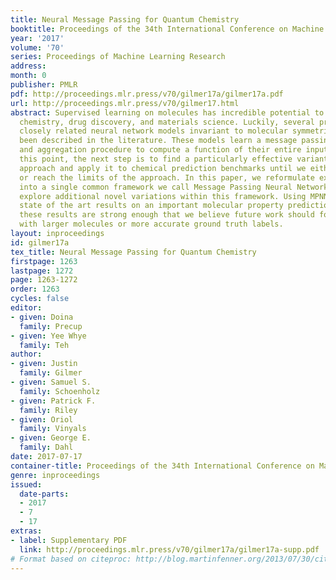 ```yaml
---
title: Neural Message Passing for Quantum Chemistry
booktitle: Proceedings of the 34th International Conference on Machine Learning
year: '2017'
volume: '70'
series: Proceedings of Machine Learning Research
address: 
month: 0
publisher: PMLR
pdf: http://proceedings.mlr.press/v70/gilmer17a/gilmer17a.pdf
url: http://proceedings.mlr.press/v70/gilmer17.html
abstract: Supervised learning on molecules has incredible potential to be useful in
  chemistry, drug discovery, and materials science. Luckily, several promising and
  closely related neural network models invariant to molecular symmetries have already
  been described in the literature. These models learn a message passing algorithm
  and aggregation procedure to compute a function of their entire input graph. At
  this point, the next step is to find a particularly effective variant of this general
  approach and apply it to chemical prediction benchmarks until we either solve them
  or reach the limits of the approach. In this paper, we reformulate existing models
  into a single common framework we call Message Passing Neural Networks (MPNNs) and
  explore additional novel variations within this framework. Using MPNNs we demonstrate
  state of the art results on an important molecular property prediction benchmark;
  these results are strong enough that we believe future work should focus on datasets
  with larger molecules or more accurate ground truth labels.
layout: inproceedings
id: gilmer17a
tex_title: Neural Message Passing for Quantum Chemistry
firstpage: 1263
lastpage: 1272
page: 1263-1272
order: 1263
cycles: false
editor:
- given: Doina
  family: Precup
- given: Yee Whye
  family: Teh
author:
- given: Justin
  family: Gilmer
- given: Samuel S.
  family: Schoenholz
- given: Patrick F.
  family: Riley
- given: Oriol
  family: Vinyals
- given: George E.
  family: Dahl
date: 2017-07-17
container-title: Proceedings of the 34th International Conference on Machine Learning
genre: inproceedings
issued:
  date-parts:
  - 2017
  - 7
  - 17
extras:
- label: Supplementary PDF
  link: http://proceedings.mlr.press/v70/gilmer17a/gilmer17a-supp.pdf
# Format based on citeproc: http://blog.martinfenner.org/2013/07/30/citeproc-yaml-for-bibliographies/
---
```

